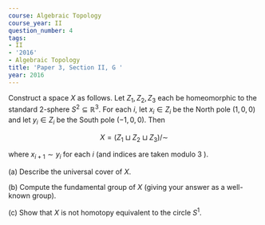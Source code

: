 ```yaml
---
course: Algebraic Topology
course_year: II
question_number: 4
tags:
- II
- '2016'
- Algebraic Topology
title: 'Paper 3, Section II, G '
year: 2016
---
```




Construct a space $X$ as follows. Let $Z_{1}, Z_{2}, Z_{3}$ each be homeomorphic to the standard 2-sphere $S^{2} \subseteq \mathbb{R}^{3}$. For each $i$, let $x_{i} \in Z_{i}$ be the North pole $(1,0,0)$ and let $y_{i} \in Z_{i}$ be the South pole $(-1,0,0)$. Then

$$X=\left(Z_{1} \sqcup Z_{2} \sqcup Z_{3}\right) / \sim$$

where $x_{i+1} \sim y_{i}$ for each $i$ (and indices are taken modulo 3 ).

(a) Describe the universal cover of $X$.

(b) Compute the fundamental group of $X$ (giving your answer as a well-known group).

(c) Show that $X$ is not homotopy equivalent to the circle $S^{1}$.